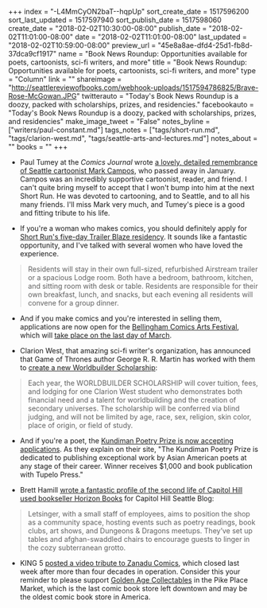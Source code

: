 +++
index = "-L4MmCyON2baT--hqpUp"
sort_create_date = 1517596200
sort_last_updated = 1517597940
sort_publish_date = 1517598060
create_date = "2018-02-02T10:30:00-08:00"
publish_date = "2018-02-02T11:01:00-08:00"
date = "2018-02-02T11:01:00-08:00"
last_updated = "2018-02-02T10:59:00-08:00"
preview_url = "45e8a8ae-dfd4-25d1-fb8d-37dca9cf1917"
name = "Book News Roundup: Opportunities available for poets, cartoonists, sci-fi writers, and more"
title = "Book News Roundup: Opportunities available for poets, cartoonists, sci-fi writers, and more"
type = "Column"
link = ""
shareimage = "http://seattlereviewofbooks.com/webhook-uploads/1517594786825/Brave-Rose-McGowan.JPG"
twitterauto = "Today's Book News Roundup is a doozy, packed with scholarships, prizes, and residencies."
facebookauto = "Today's Book News Roundup is a doozy, packed with scholarships, prizes, and residencies"
make_image_tweet = "False"
notes_byline = ["writers/paul-constant.md"]
tags_notes = ["tags/short-run.md", "tags/clarion-west.md", "tags/seattle-arts-and-lectures.md"]
notes_about = ""
books = ""
+++
* Paul Tumey at the *Comics Journal* wrote [a lovely, detailed remembrance of Seattle cartoonist Mark Campos](http://www.tcj.com/mark-campos-1962-2018-seattles-unsung-comics-master-remembered/), who passed away in January. Campos was an incredibly supportive cartoonist, reader, and friend. I can't quite bring myself to accept that I won't bump into him at the next Short Run. He was devoted to cartooning, and to Seattle, and to all his many friends. I'll miss Mark very much, and Tumey's piece is a good and fitting tribute to his life.

* If you're a woman who makes comics, you should definitely apply for [Short Run's five-day Trailer Blaze residency](http://shortrun.org/trailer-blaze-ladies-comics-residency-apps-open/). It sounds like a fantastic opportunity, and I've talked with several women who have loved the experience.

<blockquote>Residents will stay in their own full-sized, refurbished Airstream trailer or a spacious Lodge room. Both have a bedroom, bathroom, kitchen, and sitting room with desk or table. Residents are responsible for their own breakfast, lunch, and snacks, but each evening all residents will convene for a group dinner.</blockquote>

* And if you make comics and you're interested in selling them, applications are now open for the [Bellingham Comics Arts Festival](http://bellcaf.tumblr.com/apply), which will [take place on the last day of March](http://bellcaf.tumblr.com/about).

* Clarion West, that amazing sci-fi writer's organization, has announced that Game of Thrones author George R. R. Martin has worked with them to [create a new Worldbuilder Scholarship](https://www.clarionwest.org/2018/01/27/george-r-r-martin-announces-new-worldbuilder-scholarship-for-clarion-west/):

<blockquote>Each year, the WORLDBUILDER SCHOLARSHIP will cover tuition, fees, and lodging for one Clarion West student who demonstrates both financial need and a talent for worldbuilding and the creation of secondary universes. The scholarship will be conferred via blind judging, and will not be limited by age, race, sex, religion, skin color, place of origin, or field of study.</blockquote>

* And if you're a poet, the [Kundiman Poetry Prize is now accepting applications](http://kundiman.org/prize). As they explain on their site, "The Kundiman Poetry Prize is dedicated to publishing exceptional work by Asian American poets at any stage of their career. Winner receives $1,000 and book publication with Tupelo Press."

* Brett Hamill [wrote a fantastic profile of the second life of Capitol Hill used bookseller Horizon Books](http://www.capitolhillseattle.com/2018/01/capitol-hills-horizon-books-evolves-into-a-community-space/#more-2067230642) for Capitol Hill Seattle Blog:

<blockquote>Letsinger, with a small staff of employees, aims to position the shop as a community space, hosting events such as poetry readings, book clubs, art shows, and Dungeons & Dragons meetups. They’ve set up tables and afghan-swaddled chairs to encourage guests to linger in the cozy subterranean grotto.</blockquote>

* KING 5 [posted a video tribute to Zanadu Comics](http://www.king5.com/article/news/local/seattle-comic-shop-forced-to-close-after-42-years/281-512454617?utm_campaign=trueAnthem:+Trending+Content&utm_content=5a6f5da004d30115b5a24c42&utm_medium=trueAnthem&utm_source=twitter), which closed last week after more than four decades in operation. Consider this your reminder to please support [Golden Age Collectables](http://www.goldenagecollectables.com/) in the Pike Place Market, which is the last comic book store left downtown and may be the oldest comic book store in America.